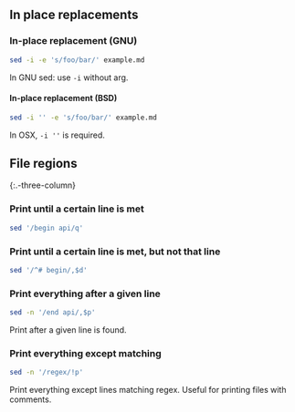 ## In place replacements

### In-place replacement (GNU)

```bash
sed -i -e 's/foo/bar/' example.md
```

In GNU sed: use `-i` without arg.

#### In-place replacement (BSD)

```bash
sed -i '' -e 's/foo/bar/' example.md
```

In OSX, `-i ''` is required.

## File regions

{:.-three-column}

### Print until a certain line is met

```bash
sed '/begin api/q'
```

### Print until a certain line is met, but not that line

```bash
sed '/^# begin/,$d'
```

### Print everything after a given line

```bash
sed -n '/end api/,$p'
```

Print after a given line is found.

### Print everything except matching

```bash
sed -n '/regex/!p'
```

Print everything except lines matching regex. Useful for printing files with comments.
